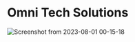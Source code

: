 # Omni Tech Solutions

![Screenshot from 2023-08-01 00-15-18](https://github.com/omni-tech-solutions/.github/assets/73158320/c0f63cf7-915d-4460-91a6-81555e7ff2f9)
